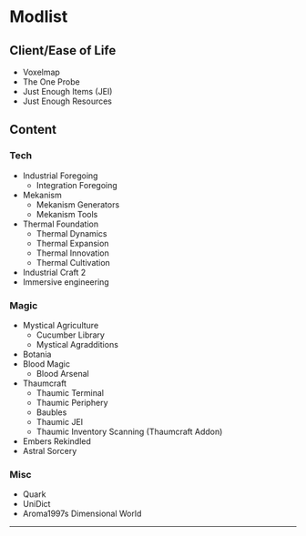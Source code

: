# Modlist

## Client/Ease of Life

- Voxelmap
- The One Probe
- Just Enough Items (JEI)
- Just Enough Resources

## Content

### Tech

- Industrial Foregoing
  - Integration Foregoing
- Mekanism
  - Mekanism Generators
  - Mekanism Tools
- Thermal Foundation
  - Thermal Dynamics
  - Thermal Expansion
  - Thermal Innovation
  - Thermal Cultivation
- Industrial Craft 2
- Immersive engineering

### Magic

- Mystical Agriculture
  - Cucumber Library
  - Mystical Agradditions
- Botania
- Blood Magic
  - Blood Arsenal
- Thaumcraft
  - Thaumic Terminal
  - Thaumic Periphery
  - Baubles
  - Thaumic JEI
  - Thaumic Inventory Scanning (Thaumcraft Addon)
- Embers Rekindled
- Astral Sorcery

### Misc

- Quark
- UniDict
- Aroma1997s Dimensional World

---
